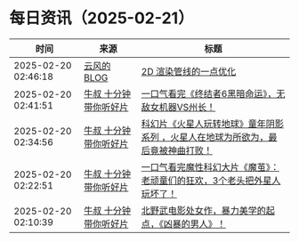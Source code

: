 ﻿# 每日资讯（2025-02-21）

|时间|来源|标题|
|---|---|---|
|2025-02-20 02:46:18|[云风的 BLOG](http://blog.codingnow.com/atom.xml)|[2D 渲染管线的一点优化](https://blog.codingnow.com/2025/02/2d_pipeline_design.html)|
|2025-02-20 02:41:51|[牛叔 十分钟带你听好片](https://getpodcast.xyz/data/ximalaya/11534451.xml)|[一口气看完《终结者6黑暗命运》，无敌女机器VS州长！](https://www.ximalaya.com/sound/807088004)|
|2025-02-20 02:34:56|[牛叔 十分钟带你听好片](https://getpodcast.xyz/data/ximalaya/11534451.xml)|[科幻片《火星人玩转地球》童年阴影系列 ，火星人在地球为所欲为，最后竟被神曲打败！](https://www.ximalaya.com/sound/807086590)|
|2025-02-20 02:22:51|[牛叔 十分钟带你听好片](https://getpodcast.xyz/data/ximalaya/11534451.xml)|[一口气看完魔性科幻大片《魔茧》：老顽童们的狂欢，3个老头把外星人玩坏了！](https://www.ximalaya.com/sound/807083735)|
|2025-02-20 02:10:39|[牛叔 十分钟带你听好片](https://getpodcast.xyz/data/ximalaya/11534451.xml)|[北野武电影处女作，暴力美学的起点，《凶暴的男人》！](https://www.ximalaya.com/sound/807080867)|
